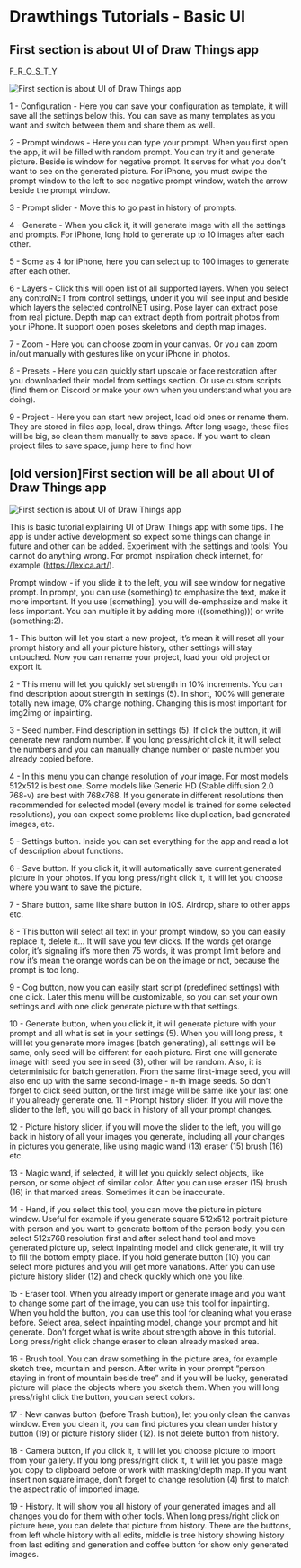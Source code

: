 # Drawthings Tutorials - Basic UI


## First section is about UI of Draw Things app

F_R_O_S_T_Y



![First section is about UI of Draw Things app](https://cdn.discordapp.com/attachments/1058172691309404170/1159101377520341042/IMG_0254.jpg?ex=660d4847&is=65fad347&hm=97d9205ef9fd6d7c203ab254a4f60c096b98e58ca8b3dc5eb0dd4c72c7fccb0b&)

1 - Configuration - Here you can save your configuration as template, it will save all the settings below this. You can save as many templates as you want and switch between them and share them as well. 

2 - Prompt windows - Here you can type your prompt. When you first open the app, it will be filled with random prompt. You can try it and generate picture. Beside is window for negative prompt. It serves for what you don’t want to see on the generated picture. For iPhone, you must swipe the prompt window to the left to see negative prompt window, watch the arrow beside the prompt window.

3 - Prompt slider  - Move this to go past in history of prompts. 

4 - Generate - When you click it, it will generate image with all the settings and prompts. For iPhone, long hold to generate up to 10 images after each other.

5 - Some as 4 for iPhone, here you can select up to 100 images to generate after each other. 

6 - Layers  - Click this will open list of all supported layers. When you select any controlNET  from control settings, under it you will see input and beside which layers the selected controlNET using. Pose  layer can extract pose from real picture. Depth map  can extract depth from portrait photos from your iPhone. It support open poses skeletons and depth map images. 

7 - Zoom  - Here you can choose zoom in your canvas. Or you can zoom in/out manually with gestures like on your iPhone in photos. 

8 - Presets  - Here you can quickly start upscale or face restoration after you downloaded their model from settings section. Or use custom scripts (find them on Discord or make your own when you understand what you are doing). 

9 - Project  - Here you can start new project, load old ones or rename them. They are stored in files app, local, draw things. After long usage, these files will be big, so clean them manually to save space.
If you want to clean project files to save space, jump here to find how 


## [old version]First section will be all about UI of Draw Things app


![First section is about UI of Draw Things app](https://cdn.discordapp.com/attachments/1058172691309404170/1058175920176898098/IMG_8831.png?ex=6606079f&is=65f3929f&hm=2a12d7fd47c5e3d94b0483cf1dd55435d60a97d0ba25aed06f725b1b654d6946&)

This is basic tutorial explaining UI of Draw Things app with some tips. The app is under active development so expect some things can change in future and other can be added. Experiment with the settings and tools! You cannot do anything wrong.  For prompt inspiration check internet, for example (https://lexica.art/). 

Prompt window - if you slide it to the left, you will see window for negative prompt. In prompt, you can use (something) to emphasize the text, make it more important. If you use [something], you will de-emphasize and make it less important. You can multiple it by adding more (((something))) or write (something:2). 

1 - This button will let you start a new project, it’s mean it will reset all your prompt history and all your picture history, other settings will stay untouched. Now you can rename your project, load your old project or export it. 

2 - This menu will let you quickly set strength in 10% increments. You can find description about strength in settings (5). In short, 100% will generate totally new image, 0% change nothing. Changing this is most important for img2img or inpainting.

3 - Seed number. Find description in settings (5). If click the button, it will generate new random number. If you long press/right click it, it will select the numbers and you can manually change number or paste number you already copied before.

4 - In this menu you can change resolution of your image. For most models 512x512 is best one. Some models like Generic HD (Stable diffusion 2.0 768-v) are best with 768x768. If you generate in different resolutions then recommended for selected model (every model is trained for some selected resolutions), you can expect some problems like duplication, bad generated images, etc.

5 - Settings button. Inside you can set everything for the app and read a lot of description about functions. 

6 - Save button. If you click it, it will automatically save current generated picture in your photos. If you long press/right click it, it will let you choose where you want to save the picture.

7 - Share button, same like share button in iOS. Airdrop, share to other apps etc.

8 - This button will select all text in your prompt window, so you can easily replace it, delete it… It will save you few clicks.
If the words get orange color, it’s signaling it’s more then 75 words, it was prompt limit before and now it’s mean the orange words can be on the image or not, because the prompt is too long. 

9 - Cog button, now you can easily start script (predefined settings) with one click. Later this menu will be customizable, so you can set your own settings and with one click generate picture with that settings.

10 - Generate button, when you click it, it will generate picture with your prompt and all what is set in your settings (5). When you will long press, it will let you generate more images (batch generating), all settings will be same, only seed will be different for each picture. First one will generate image with seed you see in seed (3), other will be random. Also, it is deterministic for batch generation. From the same first-image seed, you will also end up with the same second-image - n-th image seeds. So don’t forget to click seed button, or the first image will be same like your last one if you already generate one. 
11 - Prompt history slider. If you will move the slider to the left, you will go back in history of all your prompt changes.

12 - Picture history slider, if you will move the slider to the left, you will go back in history of all your images you generate, including all your changes in pictures you generate, like using magic wand (13) eraser (15) brush (16) etc. 

13 - Magic wand, if selected, it will let you quickly select objects, like person, or some object of similar color. After you can use eraser (15) brush (16) in that marked areas. Sometimes it can be inaccurate. 

14 - Hand, if you select this tool, you can move the picture in picture window. Useful for example if you generate square 512x512 portrait picture with person and you want to generate bottom of the person body, you can select 512x768 resolution first and after select hand tool and move generated picture up, select inpainting model and click generate, it will try to fill the bottom empty place. If you hold generate button (10) you can select more pictures and you will get more variations. After you can use picture history slider (12) and check quickly which one you like. 

15 - Eraser tool. When you already import or generate image and you want to change some part of the image, you can use this tool for inpainting. When you hold the button, you can use this tool for cleaning what you erase before. Select area, select inpainting model, change your prompt and hit generate. Don’t forget what is write about strength above in this tutorial. Long press/right click change eraser to clean already masked area.

16 - Brush tool. You can draw something in the picture area, for example sketch tree, mountain and person. After write in your prompt “person staying in front of mountain beside tree” and if you will be lucky, generated picture will place the objects where you sketch them. When you will long press/right click the button, you can select colors. 

17 - New canvas button (before Trash button), let you only clean the canvas window. Even you clean it, you can find pictures you clean under history button (19) or picture history slider (12). Is not delete button from history. 

18 - Camera button, if you click it, it will let you choose picture to import from your gallery. If you long press/right click it, it will let you paste image you copy to clipboard before or work with masking/depth map. If you want insert non square image, don’t forget to change resolution (4) first to match the aspect ratio of imported image. 

19 - History. It will show you all history of your generated images and all changes you do for them with other tools. When long press/right click on picture here, you can delete that picture from history. There are the buttons, from left whole history with all edits, middle is tree history showing history from last editing and generation and coffee button for show only generated images. 

